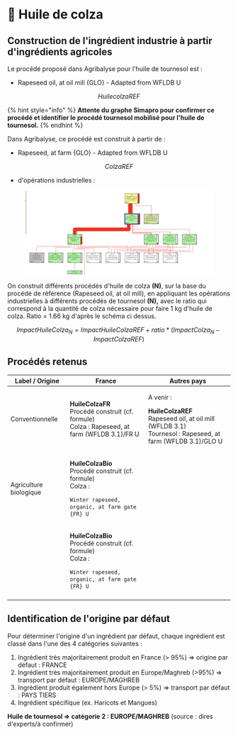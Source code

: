 # 🌼 Huile de colza

## Construction de l'ingrédient industrie à partir d'ingrédients agricoles

Le procédé proposé dans Agribalyse pour l'huile de tournesol est :&#x20;

* Rapeseed oil, at oil mill {GLO} - Adapted from WFLDB U

$$
HuilecolzaREF
$$

{% hint style="info" %}
**Attente du graphe Simapro pour confirmer ce procédé et identifier le procédé tournesol mobilisé pour l'huile de tournesol.**
{% endhint %}



Dans Agribalyse, ce procédé est construit à partir de :&#x20;

* Rapeseed, at farm {GLO} - Adapted from WFLDB U

$$
ColzaREF
$$

* d'opérations industrielles :&#x20;



<figure><img src="../../.gitbook/assets/image (2) (1) (1) (1) (1) (1) (1) (1) (1) (1) (1) (1).png" alt=""><figcaption></figcaption></figure>

On construit différents procédés d'huile de colza **(N)**, sur la base du procédé de référence (Rapeseed oil, at oil mill), en appliquant les opérations industrielles à différents procédés de tournesol **(N),** avec le ratio qui correspond à la quantité de colza nécessaire pour faire 1 kg d'huile de colza. Ratio = 1.66 kg d'après le schéma ci dessus.

$$
ImpactHuileColza_N = ImpactHuileColzaREF + ratio * (ImpactColza_N - ImpactColzaREF)
$$



## Procédés retenus

| Label / Origine        | France                                                                                                                                                                                             | Autres pays                                                                                                                                                                                       |
| ---------------------- | -------------------------------------------------------------------------------------------------------------------------------------------------------------------------------------------------- | ------------------------------------------------------------------------------------------------------------------------------------------------------------------------------------------------- |
| Conventionnelle        | <p><strong>HuileColzaFR</strong><br>Procédé construit (cf. formule)<br>Colza : Rapeseed, at farm (WFLDB 3.1)/FR U</p>                                                                              | <p>A venir : </p><p><strong>HuileColzaREF</strong><br>Rapeseed oil, at oil mill (WFLDB 3.1)<br>Tournesol : Rapeseed, at farm (WFLDB 3.1)/GLO U</p>                                                |
| Agriculture biologique | <p><strong>HuileColzaBio</strong><br>Procédé construit (cf. formule)<br>Colza : </p><pre class="language-json"><code class="lang-json">Winter rapeseed, organic, at farm gate {FR} U
</code></pre> | <p><strong>HuileColzaBio</strong><br>Procédé construit (cf. formule)<br>Colza :</p><pre class="language-json"><code class="lang-json">Winter rapeseed, organic, at farm gate {FR} U
</code></pre> |

## Identification de l'origine par défaut

Pour déterminer l'origine d'un ingrédient par défaut, chaque ingrédient est classé dans l'une des 4 catégories suivantes :&#x20;

1. Ingrédient très majoritairement produit en France (> 95%) => origine par défaut : FRANCE
2. Ingrédient très majoritairement produit en Europe/Maghreb (>95%) => transport par défaut : EUROPE/MAGHREB&#x20;
3. Ingrédient produit également hors Europe (> 5%) => transport par défaut : PAYS TIERS
4. Ingrédient spécifique (ex. Haricots et Mangues)&#x20;

**Huile de tournesol => catégorie 2 : EUROPE/MAGHREB** (source : dires d'experts/à confirmer)&#x20;

